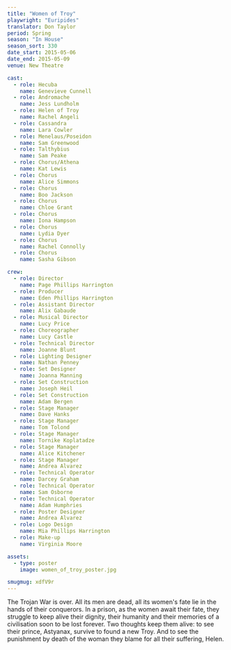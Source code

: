 ```yaml
---
title: "Women of Troy"
playwright: "Euripides"
translator: Don Taylor
period: Spring
season: "In House"
season_sort: 330
date_start: 2015-05-06
date_end: 2015-05-09
venue: New Theatre

cast:
  - role: Hecuba
    name: Genevieve Cunnell
  - role: Andromache
    name: Jess Lundholm
  - role: Helen of Troy
    name: Rachel Angeli
  - role: Cassandra
    name: Lara Cowler
  - role: Menelaus/Poseidon
    name: Sam Greenwood
  - role: Talthybius
    name: Sam Peake
  - role: Chorus/Athena
    name: Kat Lewis
  - role: Chorus
    name: Alice Simmons
  - role: Chorus
    name: Boo Jackson
  - role: Chorus
    name: Chloe Grant
  - role: Chorus
    name: Iona Hampson
  - role: Chorus
    name: Lydia Dyer
  - role: Chorus
    name: Rachel Connolly
  - role: Chorus
    name: Sasha Gibson

crew:
  - role: Director
    name: Page Phillips Harrington
  - role: Producer
    name: Eden Phillips Harrington
  - role: Assistant Director
    name: Alix Gabaude
  - role: Musical Director
    name: Lucy Price
  - role: Choreographer
    name: Lucy Castle
  - role: Technical Director
    name: Joanne Blunt
  - role: Lighting Designer
    name: Nathan Penney
  - role: Set Designer
    name: Joanna Manning
  - role: Set Construction
    name: Joseph Heil
  - role: Set Construction
    name: Adam Bergen
  - role: Stage Manager
    name: Dave Hanks
  - role: Stage Manager
    name: Tom Tolond
  - role: Stage Manager
    name: Tornike Koplatadze
  - role: Stage Manager
    name: Alice Kitchener
  - role: Stage Manager
    name: Andrea Alvarez
  - role: Technical Operator
    name: Darcey Graham
  - role: Technical Operator
    name: Sam Osborne
  - role: Technical Operator
    name: Adam Humphries
  - role: Poster Designer
    name: Andrea Alvarez
  - role: Logo Design
    name: Mia Phillips Harrington
  - role: Make-up
    name: Virginia Moore

assets:
  - type: poster
    image: women_of_troy_poster.jpg

smugmug: xdfV9r
---
```


The Trojan War is over. All its men are dead, all its women's fate lie in the hands of their conquerors. In a prison, as the women await their fate, they struggle to keep alive their dignity, their humanity and their memories of a civilisation soon to be lost forever. Two thoughts keep them alive: to see their prince, Astyanax, survive to found a new Troy. And to see the punishment by death of the woman they blame for all their suffering, Helen.
